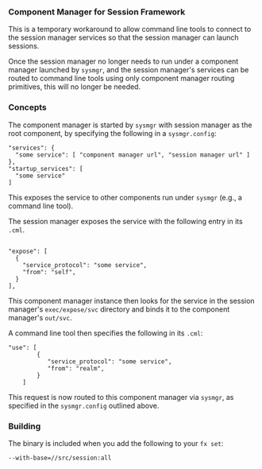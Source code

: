 ### Component Manager for Session Framework

This is a temporary workaround to allow command line tools to connect to the session manager
services so that the session manager can launch sessions.

Once the session manager no longer needs to run under a component manager launched
by `sysmgr`, and the session manager's services can be routed to command line tools using only
component manager routing primitives, this will no longer be needed.

### Concepts

The component manager is  started by `sysmgr` with session manager as the root component,
by specifying the following in a `sysmgr.config`:

```
"services": {
  "some service": [ "component manager url", "session manager url" ]
},
"startup_services": [
  "some service"
]
```

This exposes the service to other components run under `sysmgr` (e.g., a command line tool).

The session manager exposes the service with the following entry in its `.cml`.

```

"expose": [
  {
    "service_protocol": "some service",
    "from": "self",
  }
],
```

This component manager instance then looks for the service in the session manager's
`exec/expose/svc` directory and binds it to the component manager's `out/svc`.

A command line tool then specifies the following in its `.cml`:

```
"use": [
        {
           "service_protocol": "some service",
           "from": "realm",
        }
    ]
```

This request is now routed to this component manager via `sysmgr`, as specified in the
`sysmgr.config` outlined above.

### Building

The binary is included when you add the following to your `fx set`:

```
--with-base=//src/session:all
```